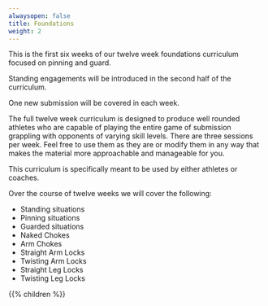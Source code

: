 ```yaml
---
alwaysopen: false
title: Foundations
weight: 2
---
```


This is the first six weeks of our twelve week foundations curriculum focused on pinning and guard.

Standing engagements will be introduced in the second half of the curriculum.

One new submission will be covered in each week. 

The full twelve week curriculum is designed to produce well rounded athletes who are capable of playing the entire game of submission grappling with opponents of varying skill levels. There are three sessions per week. Feel free to use them as they are or modify them in any way that makes the material more approachable and manageable for you.

This curriculum is specifically meant to be used by either athletes or coaches.

Over the course of twelve weeks we will cover the following:

* Standing situations
* Pinning situations
* Guarded situations
* Naked Chokes
* Arm Chokes
* Straight Arm Locks
* Twisting Arm Locks
* Straight Leg Locks
* Twisting Leg Locks

{{% children %}}